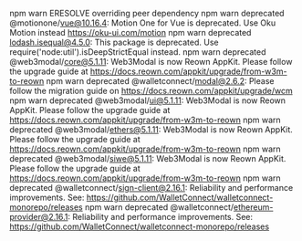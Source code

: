 npm warn ERESOLVE overriding peer dependency
npm warn deprecated @motionone/vue@10.16.4: Motion One for Vue is deprecated. Use Oku Motion instead https://oku-ui.com/motion
npm warn deprecated lodash.isequal@4.5.0: This package is deprecated. Use require('node:util').isDeepStrictEqual instead.
npm warn deprecated @web3modal/core@5.1.11: Web3Modal is now Reown AppKit. Please follow the upgrade guide at https://docs.reown.com/appkit/upgrade/from-w3m-to-reown
npm warn deprecated @walletconnect/modal@2.6.2: Please follow the migration guide on https://docs.reown.com/appkit/upgrade/wcm
npm warn deprecated @web3modal/ui@5.1.11: Web3Modal is now Reown AppKit. Please follow the upgrade guide at https://docs.reown.com/appkit/upgrade/from-w3m-to-reown
npm warn deprecated @web3modal/ethers@5.1.11: Web3Modal is now Reown AppKit. Please follow the upgrade guide at https://docs.reown.com/appkit/upgrade/from-w3m-to-reown
npm warn deprecated @web3modal/siwe@5.1.11: Web3Modal is now Reown AppKit. Please follow the upgrade guide at https://docs.reown.com/appkit/upgrade/from-w3m-to-reown
npm warn deprecated @walletconnect/sign-client@2.16.1: Reliability and performance improvements. See: https://github.com/WalletConnect/walletconnect-monorepo/releases
npm warn deprecated @walletconnect/ethereum-provider@2.16.1: Reliability and performance improvements. See: https://github.com/WalletConnect/walletconnect-monorepo/releases